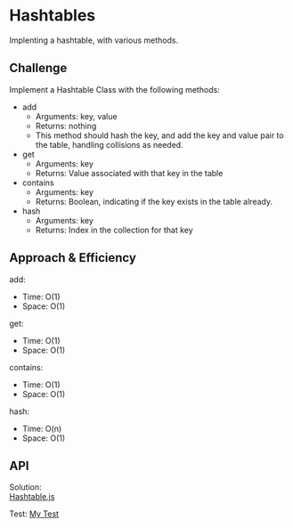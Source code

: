# Hashtables  

Implenting a hashtable, with various methods.

## Challenge  
Implement a Hashtable Class with the following methods:

- add
  - Arguments: key, value
  - Returns: nothing
  - This method should hash the key, and add the key and value pair to the table, handling collisions as needed.
- get
  - Arguments: key
  - Returns: Value associated with that key in the table
- contains
  - Arguments: key
  - Returns: Boolean, indicating if the key exists in the table already.
- hash
  - Arguments: key
  - Returns: Index in the collection for that key

## Approach & Efficiency  

add:  

- Time:  O(1)
- Space: O(1)

get:  

- Time: O(1)
- Space: O(1)

contains:  

- Time: O(1)
- Space: O(1)

hash:  

- Time: O(n)
- Space: O(1)

## API  

Solution:  
[Hashtable.js](https://github.com/bpfingston/data-structures-and-algorithms/blob/main/javascript/401/Challenge-30/module/Hashtable.js)  

Test:
[My Test](https://github.com/bpfingston/data-structures-and-algorithms/blob/main/javascript/401/Challenge-30/__Test__/challenge30.test.js)
